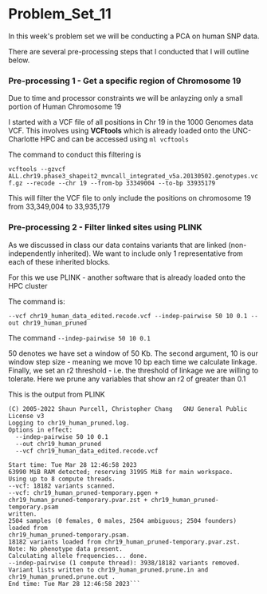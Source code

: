 # Problem_Set_11

In this week's problem set we will be conducting a PCA on human SNP data.

There are several pre-processing steps that I conducted that I will outline below. 

### Pre-processing 1 - Get a specific region of Chromosome 19

Due to time and processor constraints we will be anlayzing only a small portion of Human Chromosome 19 

I started with a VCF file of all positions in Chr 19 in the 1000 Genomes data VCF. This involves using **VCFtools** which is already loaded onto the UNC-Charlotte HPC and can be accessed using ```ml vcftools```

The command to conduct this filtering is

```vcftools --gzvcf ALL.chr19.phase3_shapeit2_mvncall_integrated_v5a.20130502.genotypes.vcf.gz --recode --chr 19 --from-bp 33349004 --to-bp 33935179```

This will filter the VCF file to only include the positions on chromosome 19 from 33,349,004 to 33,935,179


### Pre-processing 2 - Filter linked sites using PLINK

As we discussed in class our data contains variants that are linked (non-independently inherited). We want to include only 1 representative from each of these inherited blocks. 

For this we use PLINK - another software that is already loaded onto the HPC cluster 

The command is:

```--vcf chr19_human_data_edited.recode.vcf --indep-pairwise 50 10 0.1 --out chr19_human_pruned``` 

The command ```--indep-pairwise 50 10 0.1``` 

50 denotes we have set a window of 50 Kb. The second argument, 10 is our window step size - meaning we move 10 bp each time we calculate linkage. Finally, we set an r2 threshold - i.e. the threshold of linkage we are willing to tolerate. Here we prune any variables that show an r2 of greater than 0.1

This is the output from PLINK

```PLINK v2.00a3.3LM AVX2 Intel (3 Jun 2022)      www.cog-genomics.org/plink/2.0/
(C) 2005-2022 Shaun Purcell, Christopher Chang   GNU General Public License v3
Logging to chr19_human_pruned.log.
Options in effect:
  --indep-pairwise 50 10 0.1
  --out chr19_human_pruned
  --vcf chr19_human_data_edited.recode.vcf

Start time: Tue Mar 28 12:46:58 2023
63990 MiB RAM detected; reserving 31995 MiB for main workspace.
Using up to 8 compute threads.
--vcf: 18182 variants scanned.
--vcf: chr19_human_pruned-temporary.pgen +
chr19_human_pruned-temporary.pvar.zst + chr19_human_pruned-temporary.psam
written.
2504 samples (0 females, 0 males, 2504 ambiguous; 2504 founders) loaded from
chr19_human_pruned-temporary.psam.
18182 variants loaded from chr19_human_pruned-temporary.pvar.zst.
Note: No phenotype data present.
Calculating allele frequencies... done.
--indep-pairwise (1 compute thread): 3938/18182 variants removed.
Variant lists written to chr19_human_pruned.prune.in and
chr19_human_pruned.prune.out .
End time: Tue Mar 28 12:46:58 2023```
